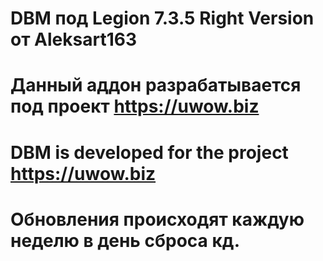 # DBM под Legion 7.3.5 Right Version от Aleksart163
# Данный аддон разрабатывается под проект https://uwow.biz
# DBM is developed for the project https://uwow.biz
# Обновления происходят каждую неделю в день сброса кд.
